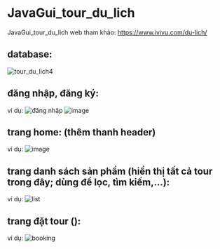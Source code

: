 # JavaGui_tour_du_lich
 JavaGui_tour_du_lich
 web tham khảo: https://www.ivivu.com/du-lich/
 ## database:
 ![tour_du_lich4](https://user-images.githubusercontent.com/96615013/226084140-13351de3-9a4b-44ff-af43-778f00d772bb.png)

 

## đăng nhập, đăng ký:
ví dụ:
![đăng nhập](https://user-images.githubusercontent.com/96615013/226083747-4162f7e9-4f00-4ef8-a7b9-e7e4fad8321f.png)
![image](https://user-images.githubusercontent.com/96615013/226083768-81541f39-11a8-4419-914c-6ae0866827cb.png)

## trang home: (thêm thanh header)
ví dụ: 
![image](https://user-images.githubusercontent.com/96615013/226084047-ecb34507-e7ca-4aaa-b698-d4080c4f03e1.png)


## trang danh sách sản phẩm (hiển thị tất cả tour trong đây; dùng để lọc, tìm kiếm,...):
ví dụ:
![list](https://user-images.githubusercontent.com/96615013/226083965-b41b2b28-d078-4a74-a609-c684764e8b98.png)

## trang đặt tour ():
ví dụ:
![booking](https://user-images.githubusercontent.com/96615013/226083999-7a355599-ca3f-4050-b52b-595b9e654e7c.png)
